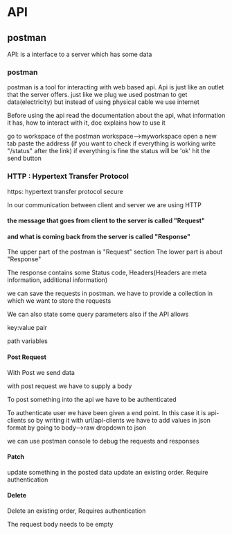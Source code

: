 # API

## postman

API: is a interface to a server which has some data

### postman

postman is a tool for interacting with web based api. Api is just like an outlet that the server offers. just like we plug we used postman to get data(electricity) but instead of using physical cable we use internet

Before using the api read the documentation about the api, what information it has, how to interact with it, doc explains how to use it

go to workspace of the postman
workspace-->myworkspace
open a new tab
paste the address (if you want to check if everything is working write "/status" after the link) if everything is fine the status will be 'ok'
hit the send button

### HTTP : Hypertext Transfer Protocol

https: hypertext transfer protocol secure

In our communication between client and server we are using HTTP

#### the message that goes from client to the server is called "Request"

#### and what is coming back from the server is called "Response"

The upper part of the postman is "Request" section
The lower part is about "Response"

The response contains some Status code, Headers(Headers are meta information, additional information)

we can save the requests in postman.
we have to provide a collection in which we want to store the requests

We can also state some query parameters also if the API allows

key:value pair

path variables

#### Post Request

With Post we send data

with post request we have to supply a body

To post something into the api we have to be authenticated

To authenticate user we have been given a end point. In this case it is api-clients
so by writing it with url/api-clients
we have to add values in json format by going to body-->raw dropdown to json

we can use postman console to debug the requests and responses

#### Patch

update something in the posted data
update an existing order. Require authentication

#### Delete

Delete an existing order, Requires authentication

The request body needs to be empty

